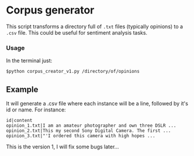 # Corpus generator
This script transforms a directory full of `.txt` files (typically opinions) to a `.csv` file. This could be useful for sentiment analysis tasks.
### Usage
In the terminal just:

`$python corpus_creator_v1.py /directory/of/opinions`
## Example
It will generate a .csv file where each instance will be a line, followed by it's id or name. For instance:
```
id|content
opinion_1.txt|I am an amateur photographer and own three DSLR ...
opinion_2.txt|This my second Sony Digital Camera. The first ...
opinion_3.txt|"'I ordered this camera with high hopes ...
```

This is the version 1, I will fix some bugs later...

